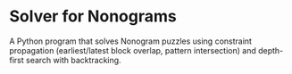 # Solver for Nonograms

A Python program that solves Nonogram puzzles using constraint propagation (earliest/latest block overlap, pattern intersection) and depth-first search with backtracking.


